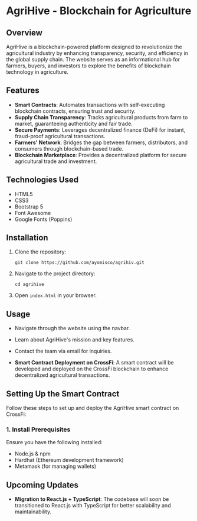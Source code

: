 # AgriHive - Blockchain for Agriculture

## Overview

AgriHive is a blockchain-powered platform designed to revolutionize the agricultural industry by enhancing transparency, security, and efficiency in the global supply chain. The website serves as an informational hub for farmers, buyers, and investors to explore the benefits of blockchain technology in agriculture.

## Features

* **Smart Contracts**: Automates transactions with self-executing blockchain contracts, ensuring trust and security.
* **Supply Chain Transparency**: Tracks agricultural products from farm to market, guaranteeing authenticity and fair trade.
* **Secure Payments**: Leverages decentralized finance (DeFi) for instant, fraud-proof agricultural transactions.
* **Farmers' Network**: Bridges the gap between farmers, distributors, and consumers through blockchain-based trade.
* **Blockchain Marketplace**: Provides a decentralized platform for secure agricultural trade and investment.

## Technologies Used

* HTML5
* CSS3
* Bootstrap 5
* Font Awesome
* Google Fonts (Poppins)

## Installation

1. Clone the repository:
   ```
   git clone https://github.com/ayomisco/agrihiv.git
   ```
2. Navigate to the project directory:
   ```
   cd agrihive
   ```
3. Open `index.html` in your browser.

## Usage

* Navigate through the website using the navbar.
* Learn about AgriHive's mission and key features.
* Contact the team via email for inquiries.



* **Smart Contract Deployment on CrossFi**: A smart contract will be developed and deployed on the CrossFi blockchain to enhance decentralized agricultural transactions.

## Setting Up the Smart Contract

Follow these steps to set up and deploy the AgriHive smart contract on CrossFi:

### 1. Install Prerequisites

Ensure you have the following installed:

* Node.js & npm
* Hardhat (Ethereum development framework)
* Metamask (for managing wallets)

## Upcoming Updates

* **Migration to React.js + TypeScript**: The codebase will soon be transitioned to React.js with TypeScript for better scalability and maintainability.
